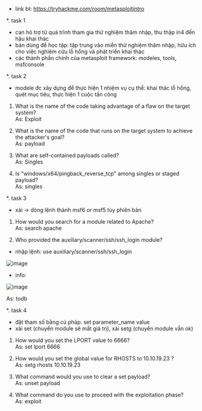 - link bt: https://tryhackme.com/room/metasploitintro<br>

*. task 1<br>
- can hõ trợ từ quá trình tham gia thử nghiệm thâm nhập, thu thập in4 đến hậu khai thác
- bản dùng để học tập: tập trung vào miền thử nghiệm thâm nhập, hữu ích cho việc nghiêm cứu lỗ hổng và phát triển khai thác
- các thành phần chính của metasploit framework: modeles, tools, msfconsole<br>

*. task 2<br>
- modele đc xây dựng để thực hiện 1 nhiệm vụ cụ thể: khai thác lỗ hổng, quét mục tiêu, thực hiện 1 cuộc tấn công<br>

1. What is the name of the code taking advantage of a flaw on the target system?<br>
As: Exploit<br>

2. What is the name of the code that runs on the target system to achieve the attacker's goal?<br>
As: payload<br>

3. What are self-contained payloads called?<br>
As: Singles<br>

4. Is "windows/x64/pingback_reverse_tcp" among singles or staged payload?<br>
As: singles<br>

*. task 3<br>
- xài -> dòng lệnh thành msf6 or msf5 tùy phiên bản<br>

1. How would you search for a module related to Apache?<br>
As: search apache<br>

2. Who provided the auxiliary/scanner/ssh/ssh_login module?<br>
- nhập lệnh: use auxiliary/scanner/ssh/ssh_login<br>

![image](https://github.com/chaumoon/Lm_BT_CEH/assets/127403046/5e21e7cd-41c4-451d-8d2c-ce62196ca813)<br>

- info:<br>

![image](https://github.com/chaumoon/Lm_BT_CEH/assets/127403046/e1583e0c-c467-477a-a1f4-a2fe1d2bd3b2)<br>

As: todb<br>

*. task 4<br>
- đặt tham số bằng cú pháp: set parameter_name value
- xài set (chuyển module sẽ mất giá trị), xài setg (chuyển module vẫn ok)<br>

1. How would you set the LPORT value to 6666?<br>
As: set lport 6666<br>

2. How would you set the global value for RHOSTS  to 10.10.19.23 ?<br>
As: setg rhosts 10.10.19.23<br>

3. What command would you use to clear a set payload?<br>
As: unset payload<br>

4. What command do you use to proceed with the exploitation phase?<br>
As: exploit
